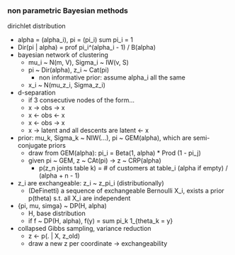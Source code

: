 ### non parametric Bayesian methods

dirichlet distribution
- alpha = (alpha_i), pi = (pi_i) sum pi_i = 1
- Dir(pi | alpha) = prof pi_i^(alpha_i - 1) / B(alpha)
- bayesian network of clustering
    - mu_i ~ N(m, V), Sigma_i ~ IW(v, S)
    - pi ~ Dir(alpha), z_i ~ Cat(pi)
        - non informative prior: assume alpha_i all the same
    - x_i ~ N(mu_z_i, Sigma_z_i)
- d-separation
    - if 3 consecutive nodes of the form...
    - x -> obs -> x
    - x <- obs <- x
    - x <- obs -> x
    - x -> latent and all descents are latent <- x
- prior: mu_k, Sigma_k ~ NIW(...), pi ~ GEM(alpha), which are semi-conjugate priors
    - draw from GEM(alpha): pi_i = Beta(1, alpha) * Prod (1 - pi_j)
    - given pi ~ GEM, z ~ CAt(pi) -> z ~ CRP(alpha)
        - p(z_n joints table k) = # of customers at table_i (alpha if empty) / (alpha + n - 1)
- z_i are exchangeable: z_i ~ z_pi_i (distributionally)
    - (DeFinetti) a sequence of exchangeable Bernoulli X_i, exists a prior p(theta) s.t. all X_i are independent
- {pi, mu, simga} ~ DP(H, alpha)
    - H, base distribution
    - if f ~ DP(H, alpha), f(y) = sum pi_k 1_{theta_k = y}
- collapsed Gibbs sampling, variance reduction
    - z <- p(. | X, z_old)
    - draw a new z per coordinate -> exchangeability